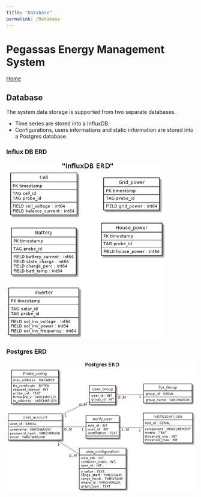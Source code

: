 ```yaml
---
title: "Database"
permalink: /Database
---
```


# Pegassas Energy Management System

[Home](https://m30819-2020.github.io/cw-code-t1)

## Database

The system data storage is supported from two separate databases.

- Time series are stored into a InfluxDB.
- Configurations, users informations and static information are stored into a Postgres database.

### Influx DB ERD

![Influx ERD](/docs/images/influx_ERD.png)

### Postgres ERD

![Postgres ERD](/docs/images/postgres_ERD.png)
